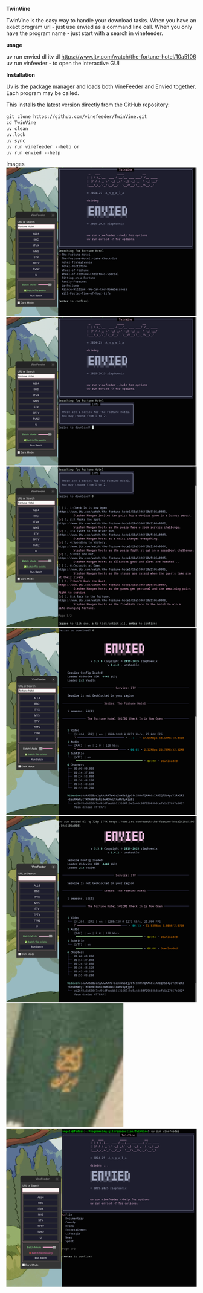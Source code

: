 **TwinVine**

TwinVine is the easy way to handle your download tasks. 
When you have an exact program url - just use envied as a command line call.
When you only have the program name - just start with a search in vinefeeder.

**usage**

uv run envied dl itv dl https://www.itv.com/watch/the-fortune-hotel/10a5106
uv run vinfeeder  - to open the interactive GUI

**Installation**

Uv is the package manager and loads both VineFeeder and Envied together.  Each program may be called.

This installs the latest version directly from the GitHub repository:

```shell
git clone https://github.com/vinefeeder/TwinVine.git
cd TwinVine
uv clean
uv.lock
uv sync
uv run vinefeeder --help or
uv run envied --help
```

Images
    ![TwinVine GUI](https://github.com/vinefeeder/TwinVine/blob/main/images/vinefeeder1.png)
    ![TwinVine GUI](https://github.com/vinefeeder/TwinVine/blob/main/images/vinefeeder2.png)
    ![TwinVine GUI](https://github.com/vinefeeder/TwinVine/blob/main/images/vinefeeder4.png)
    ![TwinVine GUI](https://github.com/vinefeeder/TwinVine/blob/main/images/vinefeeder5.png)
    ![TwinVine GUI](https://github.com/vinefeeder/TwinVine/blob/main/images/vinefeeder6.png)
    ![TwinVine GUI](https://github.com/vinefeeder/TwinVine/blob/main/images/vinefeeder7.png)
    ![TwinVine GUI](https://github.com/vinefeeder/TwinVine/blob/main/images/vinefeeder9.png)


